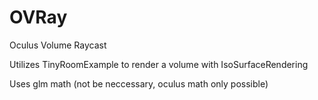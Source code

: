 # OVRay
Oculus Volume Raycast

Utilizes TinyRoomExample to render a volume with IsoSurfaceRendering

Uses glm math (not be neccessary, oculus math only possible)
